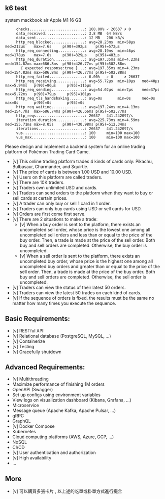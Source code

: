 ## k6 test
system mackbook air 
Apple M1
16 GB
```
     checks.........................: 100.00% ✓ 26637 ✗ 0    
     data_received..................: 3.8 MB  64 kB/s
     data_sent......................: 12 MB   206 kB/s
     http_req_blocked...............: avg=28.23ms  min=58µs   med=212µs    max=7.6s     p(90)=392µs    p(95)=572µs   
     http_req_connecting............: avg=28.19ms  min=46µs   med=178µs    max=7.6s     p(90)=329µs    p(95)=483µs   
     http_req_duration..............: avg=197.35ms min=4.23ms med=154.82ms max=686.8ms  p(90)=426.77ms p(95)=502.88ms
       { expected_response:true }...: avg=197.35ms min=4.23ms med=154.82ms max=686.8ms  p(90)=426.77ms p(95)=502.88ms
     http_req_failed................: 0.00%   ✓ 0     ✗ 26637
     http_req_receiving.............: avg=55.72µs  min=10µs   med=40µs     max=5.94ms   p(90)=86µs     p(95)=115µs   
     http_req_sending...............: avg=54.02µs  min=7µs    med=37µs     max=5.72ms   p(90)=79µs     p(95)=101µs   
     http_req_tls_handshaking.......: avg=0s       min=0s     med=0s       max=0s       p(90)=0s       p(95)=0s      
     http_req_waiting...............: avg=197.24ms min=4.13ms med=154.7ms  max=686.74ms p(90)=426.66ms p(95)=502.77ms
     http_reqs......................: 26637   441.242097/s
     iteration_duration.............: avg=225.73ms min=4.59ms med=155.71ms max=8.05s    p(90)=430.98ms p(95)=512.34ms
     iterations.....................: 26637   441.242097/s
     vus............................: 100     min=100 max=100
     vus_max........................: 100     min=100 max=100
```


Please design and implement a backend system for an online trading platform of Pokémon Trading Card Game.
- [v] This online trading platform trades 4 kinds of cards only: Pikachu, Bulbasaur, Charmander, and Squirtle.
- [v] The price of cards is between 1.00 USD and 10.00 USD.
- [v] Users on this platform are called traders.
- [v] There are 10K traders.
- [v] Traders own unlimited USD and cards.
- [v] Traders can send orders to the platform when they want to buy or sell cards at certain prices.
- [v] A trader can only buy or sell 1 card in 1 order.
- [v] Traders can only buy cards using USD or sell cards for USD.
- [v] Orders are first come first serve.
- [v] There are 2 situations to make a trade:
    - [v] When a buy order is sent to the platform, there exists an uncompleted sell order, whose price is the lowest one among all uncompleted sell orders and less than or equal to the price of the buy order. Then, a trade is made at the price of the sell order. Both buy and sell orders are completed. Otherwise, the buy order is uncompleted.
    - [v] When a sell order is sent to the platform, there exists an uncompleted buy order, whose price is the highest one among all uncompleted buy orders and greater than or equal to the price of the sell order. Then, a trade is made at the price of the buy order. Both buy and sell orders are completed. Otherwise, the sell order is uncompleted.
- [v] Traders can view the status of their latest 50 orders.
- [v] Traders can view the latest 50 trades on each kind of cards.
- [v] If the sequence of orders is fixed, the results must be the same no matter how many times you execute the sequence.
## Basic Requirements:
- [v] RESTful API
- [v] Relational database (PostgreSQL, MySQL, ...)
- [v] Containerize
- [v] Testing
- [v] Gracefully shutdown
## Advanced Requirements:
- [v] Multithreading
- Maximize performance of finishing 1M orders
- OpenAPI (Swagger)
- Set up configs using environment variables
- View logs on visualization dashboard (Kibana, Grafana, ...)
- Microservice
- Message queue (Apache Kafka, Apache Pulsar, ...)
- gRPC
- GraphQL
- [v] Docker Compose
- Kubernetes
- Cloud computing platforms (AWS, Azure, GCP, ...) 
- NoSQL
- CI/CD
- [v] User authentication and authorization
- [v] High availability
- ...

## More
- [v] 可以購買多張卡片 , 以上述的吃單或掛單方式進行撮合


